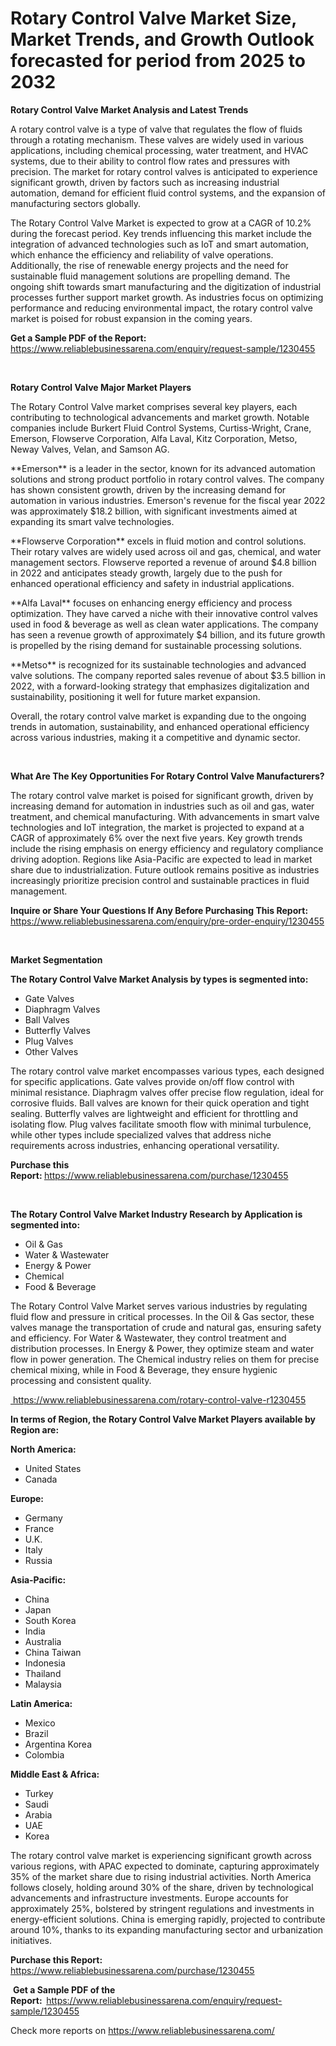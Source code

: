 <p><h1>Rotary Control Valve Market Size, Market Trends, and Growth Outlook forecasted for period from 2025 to 2032</h1></p><p><strong>Rotary Control Valve Market Analysis and Latest Trends</strong></p>
<p><p>A rotary control valve is a type of valve that regulates the flow of fluids through a rotating mechanism. These valves are widely used in various applications, including chemical processing, water treatment, and HVAC systems, due to their ability to control flow rates and pressures with precision. The market for rotary control valves is anticipated to experience significant growth, driven by factors such as increasing industrial automation, demand for efficient fluid control systems, and the expansion of manufacturing sectors globally.</p><p>The Rotary Control Valve Market is expected to grow at a CAGR of 10.2% during the forecast period. Key trends influencing this market include the integration of advanced technologies such as IoT and smart automation, which enhance the efficiency and reliability of valve operations. Additionally, the rise of renewable energy projects and the need for sustainable fluid management solutions are propelling demand. The ongoing shift towards smart manufacturing and the digitization of industrial processes further support market growth. As industries focus on optimizing performance and reducing environmental impact, the rotary control valve market is poised for robust expansion in the coming years.</p></p>
<p><strong>Get a Sample PDF of the Report:&nbsp;</strong> <a href="https://www.reliablebusinessarena.com/enquiry/request-sample/1230455?utm_campaign=2136&utm_medium=2&utm_source=Github&utm_content=ia&utm_term=18022025&utm_id=rotary-control-valve">https://www.reliablebusinessarena.com/enquiry/request-sample/1230455</a></p>
<p>&nbsp;</p>
<p><strong>Rotary Control Valve Major Market Players</strong></p>
<p><p>The Rotary Control Valve market comprises several key players, each contributing to technological advancements and market growth. Notable companies include Burkert Fluid Control Systems, Curtiss-Wright, Crane, Emerson, Flowserve Corporation, Alfa Laval, Kitz Corporation, Metso, Neway Valves, Velan, and Samson AG.</p><p>**Emerson** is a leader in the sector, known for its advanced automation solutions and strong product portfolio in rotary control valves. The company has shown consistent growth, driven by the increasing demand for automation in various industries. Emerson's revenue for the fiscal year 2022 was approximately $18.2 billion, with significant investments aimed at expanding its smart valve technologies.</p><p>**Flowserve Corporation** excels in fluid motion and control solutions. Their rotary valves are widely used across oil and gas, chemical, and water management sectors. Flowserve reported a revenue of around $4.8 billion in 2022 and anticipates steady growth, largely due to the push for enhanced operational efficiency and safety in industrial applications.</p><p>**Alfa Laval** focuses on enhancing energy efficiency and process optimization. They have carved a niche with their innovative control valves used in food & beverage as well as clean water applications. The company has seen a revenue growth of approximately $4 billion, and its future growth is propelled by the rising demand for sustainable processing solutions.</p><p>**Metso** is recognized for its sustainable technologies and advanced valve solutions. The company reported sales revenue of about $3.5 billion in 2022, with a forward-looking strategy that emphasizes digitalization and sustainability, positioning it well for future market expansion.</p><p>Overall, the rotary control valve market is expanding due to the ongoing trends in automation, sustainability, and enhanced operational efficiency across various industries, making it a competitive and dynamic sector.</p></p>
<p>&nbsp;</p>
<p><strong>What Are The Key Opportunities For Rotary Control Valve Manufacturers?</strong></p>
<p><p>The rotary control valve market is poised for significant growth, driven by increasing demand for automation in industries such as oil and gas, water treatment, and chemical manufacturing. With advancements in smart valve technologies and IoT integration, the market is projected to expand at a CAGR of approximately 6% over the next five years. Key growth trends include the rising emphasis on energy efficiency and regulatory compliance driving adoption. Regions like Asia-Pacific are expected to lead in market share due to industrialization. Future outlook remains positive as industries increasingly prioritize precision control and sustainable practices in fluid management.</p></p>
<p><strong>Inquire or Share Your Questions If Any Before Purchasing This Report:</strong> <a href="https://www.reliablebusinessarena.com/enquiry/pre-order-enquiry/1230455?utm_campaign=2136&utm_medium=2&utm_source=Github&utm_content=ia&utm_term=18022025&utm_id=rotary-control-valve">https://www.reliablebusinessarena.com/enquiry/pre-order-enquiry/1230455</a></p>
<p>&nbsp;</p>
<p><strong>Market Segmentation</strong></p>
<p><strong>The Rotary Control Valve Market Analysis by types is segmented into:</strong></p>
<p><ul><li>Gate Valves</li><li>Diaphragm Valves</li><li>Ball Valves</li><li>Butterfly Valves</li><li>Plug Valves</li><li>Other Valves</li></ul></p>
<p><p>The rotary control valve market encompasses various types, each designed for specific applications. Gate valves provide on/off flow control with minimal resistance. Diaphragm valves offer precise flow regulation, ideal for corrosive fluids. Ball valves are known for their quick operation and tight sealing. Butterfly valves are lightweight and efficient for throttling and isolating flow. Plug valves facilitate smooth flow with minimal turbulence, while other types include specialized valves that address niche requirements across industries, enhancing operational versatility.</p></p>
<p><strong>Purchase this Report:&nbsp;</strong><a href="https://www.reliablebusinessarena.com/purchase/1230455?utm_campaign=2136&utm_medium=2&utm_source=Github&utm_content=ia&utm_term=18022025&utm_id=rotary-control-valve">https://www.reliablebusinessarena.com/purchase/1230455</a></p>
<p>&nbsp;</p>
<p><strong>The Rotary Control Valve Market Industry Research by Application is segmented into:</strong></p>
<p><ul><li>Oil & Gas</li><li>Water & Wastewater</li><li>Energy & Power</li><li>Chemical</li><li>Food & Beverage</li></ul></p>
<p><p>The Rotary Control Valve Market serves various industries by regulating fluid flow and pressure in critical processes. In the Oil & Gas sector, these valves manage the transportation of crude and natural gas, ensuring safety and efficiency. For Water & Wastewater, they control treatment and distribution processes. In Energy & Power, they optimize steam and water flow in power generation. The Chemical industry relies on them for precise chemical mixing, while in Food & Beverage, they ensure hygienic processing and consistent quality.</p></p>
<p><a href="https://www.reliablebusinessarena.com/rotary-control-valve-r1230455?utm_campaign=2136&utm_medium=2&utm_source=Github&utm_content=ia&utm_term=18022025&utm_id=rotary-control-valve">&nbsp;https://www.reliablebusinessarena.com/rotary-control-valve-r1230455</a></p>
<p><strong>In terms of Region, the Rotary Control Valve Market Players available by Region are:</strong></p>
<p>
    <p> <strong> North America: </strong>
        <ul>
            <li>United States</li>
            <li>Canada</li>
        </ul>
        </p> 
    <p> <strong> Europe: </strong>
        <ul>
            <li>Germany</li>
            <li>France</li>
            <li>U.K.</li>
            <li>Italy</li>
            <li>Russia</li>
        </ul>
        </p> 
    <p> <strong> Asia-Pacific: </strong>
        <ul>
            <li>China</li>
            <li>Japan</li>
            <li>South Korea</li>
            <li>India</li>
            <li>Australia</li>
            <li>China Taiwan</li>
            <li>Indonesia</li>
            <li>Thailand</li>
            <li>Malaysia</li>
        </ul>
        </p> 
    <p> <strong> Latin America: </strong>
        <ul>
            <li>Mexico</li>
            <li>Brazil</li>
            <li>Argentina Korea</li>
            <li>Colombia</li>
        </ul>
        </p> 
    <p> <strong> Middle East & Africa: </strong>
        <ul>
            <li>Turkey</li>
            <li>Saudi</li>
            <li>Arabia</li>
            <li>UAE</li>
            <li>Korea</li>
        </ul>
    </p>
    </p>
<p><p>The rotary control valve market is experiencing significant growth across various regions, with APAC expected to dominate, capturing approximately 35% of the market share due to rising industrial activities. North America follows closely, holding around 30% of the share, driven by technological advancements and infrastructure investments. Europe accounts for approximately 25%, bolstered by stringent regulations and investments in energy-efficient solutions. China is emerging rapidly, projected to contribute around 10%, thanks to its expanding manufacturing sector and urbanization initiatives.</p></p>
<p><strong>Purchase this Report: </strong><a href="https://www.reliablebusinessarena.com/purchase/1230455?utm_campaign=2136&utm_medium=2&utm_source=Github&utm_content=ia&utm_term=18022025&utm_id=rotary-control-valve">https://www.reliablebusinessarena.com/purchase/1230455</a></p>
<p>&nbsp;<strong>Get a Sample PDF of the Report:&nbsp;&nbsp;</strong><a href="https://www.reliablebusinessarena.com/enquiry/request-sample/1230455?utm_campaign=2136&utm_medium=2&utm_source=Github&utm_content=ia&utm_term=18022025&utm_id=rotary-control-valve">https://www.reliablebusinessarena.com/enquiry/request-sample/1230455</a></p>
<p><strong></strong></p>
<p>Check more reports on <a href="https://www.reliablebusinessarena.com/?utm_campaign=2136&utm_medium=2&utm_source=Github&utm_content=ia&utm_term=18022025&utm_id=rotary-control-valve">https://www.reliablebusinessarena.com/</a></p>